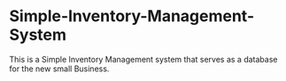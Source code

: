 # Simple-Inventory-Management-System
This is a Simple Inventory Management system that serves as a database for the new small Business.
